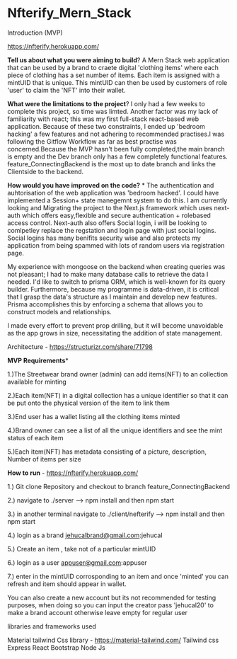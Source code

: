 # Nfterify_Mern_Stack

Introduction (MVP)

https://nfterify.herokuapp.com/

**Tell us about what you were aiming to build**? 
A Mern Stack web application that can be used by a brand to craete digital 'clothing items' where each piece of clothing has a set number of items.
Each item is assigned with a mintUID that is unique. This mintUID can then be used by customers of role 'user' to claim the 'NFT' into their wallet.


**What were the limitations to the project**? 
I only had a few weeks to complete this project, so time was limted. Another factor was my lack of familiarity with react; this was my first full-stack react-based web application. Because of these two constraints, I ended up 'bedroom hacking' a few features and not adhering to recommended practises.I was following the Gitflow Workflow as far as best practise was concerned.Because the MVP hasn't been fully completed,the main branch is empty and the Dev branch only has a few completely functional features. feature_ConnectingBackend  is the most up to date branch and links the Clientside to the backend.

**How would you have improved on the code?** *
The authentication and auhtorisation of the web application was 'bedroom hacked'. I could have implemented a Session+ state manegemnt system to do this. I am currently looking and Migrating the project to the Next.js framework which uses next-auth which offers easy,flexible and secure authentication + rolebased access control. Next-auth also offers Social login, i will be looking to comlpetley replace the regstation and login page with just social logins. Social logins has many benifits security wise and also protects my application from being spammed with lots of random users via registration page.

My experience with mongoose on the backend when creating queries was not pleasant; I had to make many database calls to retrieve the data I needed. I'd like to switch to prisma ORM, which is well-known for its query builder. Furthermore, because my programme is data-driven, it is critical that I grasp the data's structure as I maintain and develop new features. Prisma accomplishes this by enforcing a schema that allows you to construct models and relationships.

I made every effort to prevent prop drilling, but it will become unavoidable as the app grows in size, necessitating the addition of state management.

Architecture - https://structurizr.com/share/71798

**MVP Requirements***

1.)The Streetwear brand owner (admin) can add items(NFT) to an collection available for minting

2.)Each item(NFT) in a digital collection has a unique identifier so that it can be put onto the physical version of the item to link them

3.)End user has a wallet listing all the clothing items minted

4.)Brand owner can see a list of all the unique identifiers and see the mint status of each item

5.)Each item(NFT) has metadata consisting of a picture, description, Number of items per size



**How to run** - https://nfterify.herokuapp.com/


1.) Git clone Repository and checkout to branch feature_ConnectingBackend 

2.) navigate to ./server --> npm install and then npm start

3.) in another terminal navigate to ./client/nefterify --> npm install and then npm start

4.) login  as a brand jehucalbrand@gmail.com:jehucal

5.) Create an item , take not of a particular mintUID

6.) login as a user appuser@gmail.com:appuser

7.) enter in the mintUID corrosponding to an item and once 'minted' you can refresh and item should appear in wallet.


You can also create a new account but its not recommended for testing purposes, when doing so you can input the creator pass 'jehucal20' to make a brand account otherwise leave empty for regular user



libraries and frameworks used

Material tailwind Css library - https://material-tailwind.com/ Tailwind css Express React Bootstrap Node Js
